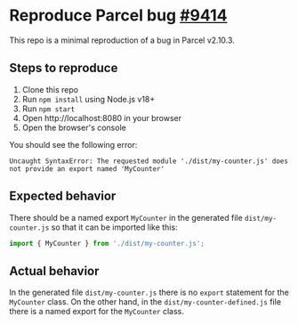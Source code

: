 # Reproduce Parcel bug [#9414](https://github.com/parcel-bundler/parcel/issues/9414)

This repo is a minimal reproduction of a bug in Parcel v2.10.3.

## Steps to reproduce

1. Clone this repo
2. Run `npm install` using Node.js v18+
3. Run `npm start`
4. Open http://localhost:8080 in your browser
5. Open the browser's console

You should see the following error:

```
Uncaught SyntaxError: The requested module './dist/my-counter.js' does not provide an export named 'MyCounter'
```

## Expected behavior

There should be a named export `MyCounter` in the generated file `dist/my-counter.js` so that it can be imported like this:

```js
import { MyCounter } from './dist/my-counter.js';
```

## Actual behavior

In the generated file `dist/my-counter.js` there is no `export` statement for the `MyCounter` class.
On the other hand, in the `dist/my-counter-defined.js` file there is a named export for the `MyCounter` class.
